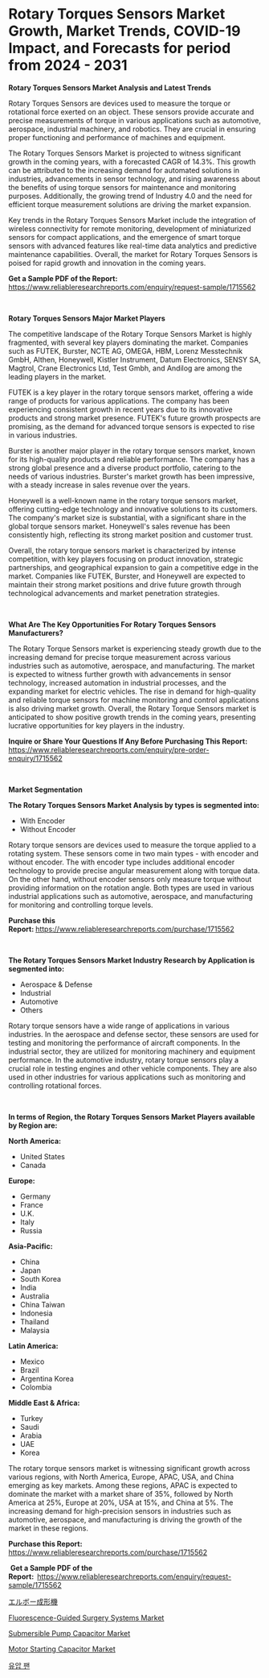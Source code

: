 <p><h1>Rotary Torques Sensors Market Growth, Market Trends, COVID-19 Impact, and Forecasts for period from 2024 - 2031</h1></p><p><strong>Rotary Torques Sensors Market Analysis and Latest Trends</strong></p>
<p><p>Rotary Torques Sensors are devices used to measure the torque or rotational force exerted on an object. These sensors provide accurate and precise measurements of torque in various applications such as automotive, aerospace, industrial machinery, and robotics. They are crucial in ensuring proper functioning and performance of machines and equipment.</p><p>The Rotary Torques Sensors Market is projected to witness significant growth in the coming years, with a forecasted CAGR of 14.3%. This growth can be attributed to the increasing demand for automated solutions in industries, advancements in sensor technology, and rising awareness about the benefits of using torque sensors for maintenance and monitoring purposes. Additionally, the growing trend of Industry 4.0 and the need for efficient torque measurement solutions are driving the market expansion.</p><p>Key trends in the Rotary Torques Sensors Market include the integration of wireless connectivity for remote monitoring, development of miniaturized sensors for compact applications, and the emergence of smart torque sensors with advanced features like real-time data analytics and predictive maintenance capabilities. Overall, the market for Rotary Torques Sensors is poised for rapid growth and innovation in the coming years.</p></p>
<p><strong>Get a Sample PDF of the Report:&nbsp;</strong> <a href="https://www.reliableresearchreports.com/enquiry/request-sample/1715562">https://www.reliableresearchreports.com/enquiry/request-sample/1715562</a></p>
<p>&nbsp;</p>
<p><strong>Rotary Torques Sensors Major Market Players</strong></p>
<p><p>The competitive landscape of the Rotary Torque Sensors Market is highly fragmented, with several key players dominating the market. Companies such as FUTEK, Burster, NCTE AG, OMEGA, HBM, Lorenz Messtechnik GmbH, Althen, Honeywell, Kistler Instrument, Datum Electronics, SENSY SA, Magtrol, Crane Electronics Ltd, Test Gmbh, and Andilog are among the leading players in the market.</p><p>FUTEK is a key player in the rotary torque sensors market, offering a wide range of products for various applications. The company has been experiencing consistent growth in recent years due to its innovative products and strong market presence. FUTEK's future growth prospects are promising, as the demand for advanced torque sensors is expected to rise in various industries.</p><p>Burster is another major player in the rotary torque sensors market, known for its high-quality products and reliable performance. The company has a strong global presence and a diverse product portfolio, catering to the needs of various industries. Burster's market growth has been impressive, with a steady increase in sales revenue over the years.</p><p>Honeywell is a well-known name in the rotary torque sensors market, offering cutting-edge technology and innovative solutions to its customers. The company's market size is substantial, with a significant share in the global torque sensors market. Honeywell's sales revenue has been consistently high, reflecting its strong market position and customer trust.</p><p>Overall, the rotary torque sensors market is characterized by intense competition, with key players focusing on product innovation, strategic partnerships, and geographical expansion to gain a competitive edge in the market. Companies like FUTEK, Burster, and Honeywell are expected to maintain their strong market positions and drive future growth through technological advancements and market penetration strategies.</p></p>
<p>&nbsp;</p>
<p><strong>What Are The Key Opportunities For Rotary Torques Sensors Manufacturers?</strong></p>
<p><p>The Rotary Torque Sensors market is experiencing steady growth due to the increasing demand for precise torque measurement across various industries such as automotive, aerospace, and manufacturing. The market is expected to witness further growth with advancements in sensor technology, increased automation in industrial processes, and the expanding market for electric vehicles. The rise in demand for high-quality and reliable torque sensors for machine monitoring and control applications is also driving market growth. Overall, the Rotary Torque Sensors market is anticipated to show positive growth trends in the coming years, presenting lucrative opportunities for key players in the industry.</p></p>
<p><strong>Inquire or Share Your Questions If Any Before Purchasing This Report:</strong> <a href="https://www.reliableresearchreports.com/enquiry/pre-order-enquiry/1715562">https://www.reliableresearchreports.com/enquiry/pre-order-enquiry/1715562</a></p>
<p>&nbsp;</p>
<p><strong>Market Segmentation</strong></p>
<p><strong>The Rotary Torques Sensors Market Analysis by types is segmented into:</strong></p>
<p><ul><li>With Encoder</li><li>Without Encoder</li></ul></p>
<p><p>Rotary torque sensors are devices used to measure the torque applied to a rotating system. These sensors come in two main types - with encoder and without encoder. The with encoder type includes additional encoder technology to provide precise angular measurement along with torque data. On the other hand, without encoder sensors only measure torque without providing information on the rotation angle. Both types are used in various industrial applications such as automotive, aerospace, and manufacturing for monitoring and controlling torque levels.</p></p>
<p><strong>Purchase this Report:&nbsp;</strong><a href="https://www.reliableresearchreports.com/purchase/1715562">https://www.reliableresearchreports.com/purchase/1715562</a></p>
<p>&nbsp;</p>
<p><strong>The Rotary Torques Sensors Market Industry Research by Application is segmented into:</strong></p>
<p><ul><li>Aerospace & Defense</li><li>Industrial</li><li>Automotive</li><li>Others</li></ul></p>
<p><p>Rotary torque sensors have a wide range of applications in various industries. In the aerospace and defense sector, these sensors are used for testing and monitoring the performance of aircraft components. In the industrial sector, they are utilized for monitoring machinery and equipment performance. In the automotive industry, rotary torque sensors play a crucial role in testing engines and other vehicle components. They are also used in other industries for various applications such as monitoring and controlling rotational forces.</p></p>
<p>&nbsp;</p>
<p><strong>In terms of Region, the Rotary Torques Sensors Market Players available by Region are:</strong></p>
<p>
    <p> <strong> North America: </strong>
        <ul>
            <li>United States</li>
            <li>Canada</li>
        </ul>
        </p> 
    <p> <strong> Europe: </strong>
        <ul>
            <li>Germany</li>
            <li>France</li>
            <li>U.K.</li>
            <li>Italy</li>
            <li>Russia</li>
        </ul>
        </p> 
    <p> <strong> Asia-Pacific: </strong>
        <ul>
            <li>China</li>
            <li>Japan</li>
            <li>South Korea</li>
            <li>India</li>
            <li>Australia</li>
            <li>China Taiwan</li>
            <li>Indonesia</li>
            <li>Thailand</li>
            <li>Malaysia</li>
        </ul>
        </p> 
    <p> <strong> Latin America: </strong>
        <ul>
            <li>Mexico</li>
            <li>Brazil</li>
            <li>Argentina Korea</li>
            <li>Colombia</li>
        </ul>
        </p> 
    <p> <strong> Middle East & Africa: </strong>
        <ul>
            <li>Turkey</li>
            <li>Saudi</li>
            <li>Arabia</li>
            <li>UAE</li>
            <li>Korea</li>
        </ul>
    </p>
    </p>
<p><p>The rotary torque sensors market is witnessing significant growth across various regions, with North America, Europe, APAC, USA, and China emerging as key markets. Among these regions, APAC is expected to dominate the market with a market share of 35%, followed by North America at 25%, Europe at 20%, USA at 15%, and China at 5%. The increasing demand for high-precision sensors in industries such as automotive, aerospace, and manufacturing is driving the growth of the market in these regions.</p></p>
<p><strong>Purchase this Report: </strong><a href="https://www.reliableresearchreports.com/purchase/1715562">https://www.reliableresearchreports.com/purchase/1715562</a></p>
<p>&nbsp;<strong>Get a Sample PDF of the Report:&nbsp;&nbsp;</strong><a href="https://www.reliableresearchreports.com/enquiry/request-sample/1715562">https://www.reliableresearchreports.com/enquiry/request-sample/1715562</a></p>
<p><strong></strong></p>
<p><p><a href="https://medium.com/@kelsitorphy644/%E8%82%98%E5%BD%A2%E6%88%90%E6%A9%9F%E5%B8%82%E5%A0%B4%E8%A6%8F%E6%A8%A1-cagr-%E3%83%88%E3%83%AC%E3%83%B3%E3%83%89-2024-2030-78422c95acb7">エルボー成形機</a></p><p><a href="https://angry-finch-aaf.notion.site/Fluorescence-Guided-Surgery-Systems-Market-Size-Share-Trends-Analysis-Report-By-Material-By-Type-e3b29c655aea4c02a3e79b5371c9ad5d">Fluorescence-Guided Surgery Systems Market</a></p><p><a href="https://view.publitas.com/reportprime-1/submersible-pump-capacitor-market-share-market-new-trends-analysis-report-by-type-by-application-by-end-use-by-region-and-segment-forecasts-2024-2031/">Submersible Pump Capacitor Market</a></p><p><a href="https://view.publitas.com/reportprime-1/motor-starting-capacitor-market-size-reflecting-a-forecast-till-2031-market-by-type-by-application-and-by-geography/">Motor Starting Capacitor Market</a></p><p><a href="https://medium.com/@josephweaver29/%EC%88%98%EC%95%95%EC%8B%9D-%EC%84%A0%ED%92%8D%EA%B8%B0-%EC%8B%9C%EC%9E%A5-%EB%B6%84%EC%84%9D-%EA%B8%80%EB%A1%9C%EB%B2%8C-%EC%82%B0%EC%97%85-%EC%A0%84%EB%A7%9D-%EB%B0%8F-%EC%98%88%EC%B8%A1-2024%EB%85%84%EB%B6%80%ED%84%B0-2031%EB%85%84%EA%B9%8C%EC%A7%80-267aa0940e22">유압 팬</a></p></p>